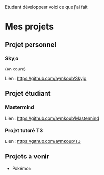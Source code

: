 Etudiant développeur voici ce que j'ai fait 
# Mes projets

## Projet personnel

### Skyjo
(en cours)

Lien : https://github.com/aymkoub/Skyjo

## Projet étudiant

### Mastermind
Lien : https://github.com/aymkoub/Mastermind

### Projet tutoré T3
Lien : https://github.com/aymkoub/T3

## Projets à venir
- Pokémon
